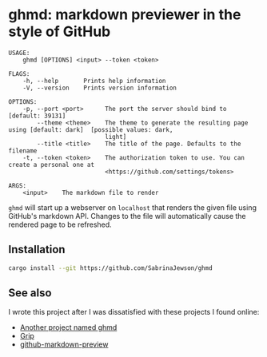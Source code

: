 # ghmd: markdown previewer in the style of GitHub

```
USAGE:
    ghmd [OPTIONS] <input> --token <token>

FLAGS:
    -h, --help       Prints help information
    -V, --version    Prints version information

OPTIONS:
    -p, --port <port>      The port the server should bind to [default: 39131]
        --theme <theme>    The theme to generate the resulting page using [default: dark]  [possible values: dark,
                           light]
        --title <title>    The title of the page. Defaults to the filename
    -t, --token <token>    The authorization token to use. You can create a personal one at
                           <https://github.com/settings/tokens>

ARGS:
    <input>    The markdown file to render
```

`ghmd` will start up a webserver on `localhost` that renders the given file using GitHub's markdown
API. Changes to the file will automatically cause the rendered page to be refreshed.

## Installation

```sh
cargo install --git https://github.com/SabrinaJewson/ghmd
```

## See also

I wrote this project after I was dissatisfied with these projects I found online:

- [Another project named ghmd](https://github.com/gilliek/ghmd)
- [Grip](https://github.com/joeyespo/grip)
- [github-markdown-preview](https://github.com/dmarcotte/github-markdown-preview)
